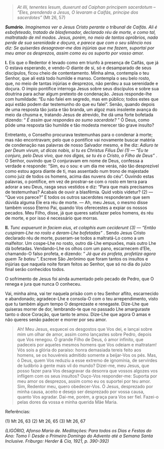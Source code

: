 > *At illi, tenentes Iesum, duxerunt ad Caiphan principem sacerdotum – “Eles, prendendo a Jesus, O levaram a Caifás, príncipe dos sacerdotes”* (Mt 26, 57)

***Sumário.** Imaginemos ver a Jesus Cristo perante o tribunal de Caifás. Ali é esbofeteado, tratado de blasfemador, declarado réu de morte, e como tal, maltratado de mil modos. Jesus, porém, no meio de tantos opróbrios, nada perde de sua serenidade e doçura, e parece que com o seu silêncio nos diz: Se quiserdes desagravar-me das injúrias que me fazem, suportai por meu amor os desprezos, assim como eu os suporto por vosso amor.*

**I.** Eis que o Redentor é levado como em triunfo à presença de Caifás, que já O estava esperando, e vendo-O diante de si, só e desamparado de seus discípulos, ficou cheio de contentamento. Minha alma, contempla o teu Senhor, que ali está todo humilde e manso. Contempla o seu belo rosto, que, no meio de tantas injúrias e desprezos, não perdeu a sua serenidade e doçura. O ímpio pontífice interroga Jesus sobre seus discípulos e sobre sua doutrina para achar algum pretexto de condenação. Jesus responde-lhe com humildade: “Eu não falei em segredo, mas em público; todos estes que aqui estão podem dar testemunho do que eu falei”. Senão, quando depois de uma resposta tão justa e tão branda, um algoz mais insolente avança do meio da chusma e, tratando Jesus de atrevido, lhe dá uma forte bofetada dizendo: “ *É assim que respondes ao sumo sacerdote?* ” Ó Deus, como pôde uma resposta tão humilde e tão modesta merecer tão grave insulto?

Entretanto, o Conselho procurava testemunhas para o condenar à morte; mas não encontravam; pelo que o pontífice vai novamente buscar matéria de condenação nas palavras de nosso Salvador mesmo, e lhe diz: *Adiuro te per Deum vivum, ut dicas nobis, si tu es Christus Filius Dei (1) — “Eu te conjuro, pelo Deus vivo, que nos digas, se tu és o Cristo, o Filho de Deus”* . O Senhor, ouvindo que O conjuravam em nome de Deus, confessa a verdade e responde: “Sim, eu o sou: e um dia me verás, não tão desprezível como estou agora diante de ti, mas assentado num trono de majestade como juiz de todos os homens, acima das nuvens do céu”. Ouvindo estas palavras, o pontífice, em vez de prostrar-se com o rosto em terra para adorar a seu Deus, rasga seus vestidos e diz: “Para que mais precisamos de testemunhas? Acabais de ouvir a blasfêmia. Quid vobis videtur? (2) — “Que vos parece?” E todos os outros sacerdotes responderam que sem dúvida alguma Ele era réu de morte. — Ah, meu Jesus, o mesmo disse também vosso Eterno Pai, quando Vos oferecestes a expiar os nossos pecados. Meu Filho, disse, já que queres satisfazer pelos homens, és réu de morte, e por isso é necessário que morras.

**II.** *Tunc expuerunt in faciem eius, et colaphis eum ceciderunt (3) — “Então cuspiram-Lhe no rosto e deram-Lhe bofetadas”* . Sendo Jesus Cristo declarado réu de morte, puseram-se todos a maltratá-Lo como a um malfeitor. Um cospe-Lhe no rosto, outro dá-Lhe empuxões, mais outro Lhe dá bofetadas. Vendando-Lhe os olhos com um pano, escarnecem d’Ele, chamando-O falso profeta, e dizendo: “ *Já que és profeta, profetiza agora quem Te bateu* ”. Escreve São Jerônimo que foram tantos os insultos e injúrias que naquela noite foram feitos ao Senhor, que só no dia do juízo final serão conhecidos todos.

O sofrimento de Jesus foi ainda aumentado pelo pecado de Pedro, que O renega e jura que nunca O conheceu.

Vai, minha alma, vai ter naquela prisão com o teu Senhor aflito, escarnecido e abandonado; agradece-Lhe e consola-O com o teu arrependimento, visto que tu também algum tempo O desprezaste e renegaste. Dize-Lhe que quiseras morrer de dor, lembrando-te que no passado Lhe amarguraste tanto o doce Coração, que tanto te amou. Dize-Lhe que agora O amas e não queres senão padecer e morrer por seu amor.

> Ah! Meu Jesus, esquecei os desgostos que Vos dei, e lançai sobre mim um olhar de amor, assim como lançastes sobre Pedro, depois que Vos renegou. Ó grande Filho de Deus, ó amor infinito, que padeceis por aqueles mesmos homens que Vos odeiam e maltratam! Vós sois a glória do paraíso: honra demasiada tereis feito aos homens, se os houvéreis admitido somente a beijar-Vos os pés. Mas, ó Deus, quem Vos reduziu a esse extremo de ignomínia, de servirdes de ludibrio à gente mais vil do mundo? Dizei-me, meu Jesus, que posso fazer para Vos desagravar da desonra que vossos algozes vos infligem com os seus insultos? Ouço-Vos responder-me: Suporta por meu amor os desprezos, assim como eu os suportei por teu amor. Sim, Redentor meu, quero obedecer-Vos. Ó Jesus, desprezado por minha causa, aceito e desejo ser desprezado por vossa causa, quanto Vos agradar. Dai-me, porém, a graça para Vos ser fiel. Fazei-o pelas dores da vossa e minha querida Mãe Maria.

Referências:

\(1\) Mt 26, 63 (2) Mt 26, 65 (3) Mt 26, 67

*(LIGÓRIO, Afonso Maria de. Meditações: Para todos os Dias e Festas do Ano: Tomo I: Desde o Primeiro Domingo do Advento até a Semana Santa Inclusive. Friburgo: Herder & Cia, 1921, p. 390-392)*
